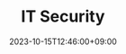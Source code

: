 ---
title: IT Security
date: 2023-10-15T12:46:00+09:00
description: 컴퓨터 및 통신에 관련된 보안
linkTitle: IT Security
nav_weight: 6
nav_icon:
  vendor: bs
  name: book
  color: indigo
featured: true
series:  
 - Dev Ops
 - Management for Infrastructure
 - IT Security
categories:
 - Dev Ops
 - Management for Infrastructure
 - IT Security
tags:
 - Dev Ops
 - Management for Infrastructure
 - IT Security
---